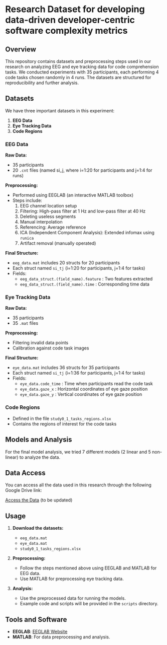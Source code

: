 # Research Dataset for developing data-driven developer-centric software complexity metrics

## Overview
This repository contains datasets and preprocessing steps used in our research on analyzing EEG and eye tracking data for code comprehension tasks. We conducted experiments with 35 participants, each performing 4 code tasks chosen randomly in 4 runs. The datasets are structured for reproducibility and further analysis.

## Datasets
We have three important datasets in this experiment:
1. **EEG Data**
2. **Eye Tracking Data**
3. **Code Regions**

### EEG Data
**Raw Data:**
- 35 participants
- 20 `.cnt` files (named si_j, where i=1:20 for participants and j=1:4 for runs)

**Preprocessing:**
- Performed using EEGLAB (an interactive MATLAB toolbox)
- Steps include:
  1. EEG channel location setup
  2. Filtering: High-pass filter at 1 Hz and low-pass filter at 40 Hz
  3. Deleting useless segments
  4. Manual interpolation
  5. Referencing: Average reference
  6. ICA (Independent Component Analysis): Extended infomax using `runica`
  7. Artifact removal (manually operated)

**Final Structure:**
- `eeg_data.mat` includes 20 structs for 20 participants
- Each struct named `si_tj` (i=1:20 for participants, j=1:4 for tasks)
- Fields:
  - `eeg_data_struct.(field_name).feature` : Two features extracted
  - `eeg_data_struct.(field_name).time` : Corresponding time data

### Eye Tracking Data
**Raw Data:**
- 35 participants
- 35 `.mat` files

**Preprocessing:**
- Filtering invalid data points
- Calibration against code task images

**Final Structure:**
- `eye_data.mat` includes 36 structs for 35 participants
- Each struct named `si_tj` (i=1:36 for participants, j=1:4 for tasks)
- Fields:
  - `eye_data.code_time` : Time when participants read the code task
  - `eye_data.gaze_x` : Horizontal coordinates of eye gaze position
  - `eye_data.gaze_y` : Vertical coordinates of eye gaze position

### Code Regions
- Defined in the file `study0_1_tasks_regions.xlsx`
- Contains the regions of interest for the code tasks

## Models and Analysis
For the final model analysis, we tried 7 different models (2 linear and 5 non-linear) to analyze the data.

## Data Access
You can access all the data used in this research through the following Google Drive link:

[Access the Data](https://drive.google.com/drive/folders/1tFoCChdtkplacf0LPb4Z0tkz94Zrcs9d) (to be updated)

## Usage
1. **Download the datasets:**
   - `eeg_data.mat`
   - `eye_data.mat`
   - `study0_1_tasks_regions.xlsx`

2. **Preprocessing:**
   - Follow the steps mentioned above using EEGLAB and MATLAB for EEG data.
   - Use MATLAB for preprocessing eye tracking data.

3. **Analysis:**
   - Use the preprocessed data for running the models.
   - Example code and scripts will be provided in the `scripts` directory.

## Tools and Software
- **EEGLAB**: [EEGLAB Website](https://sccn.ucsd.edu/eeglab/index.php)
- **MATLAB**: For data preprocessing and analysis.


